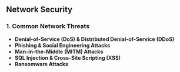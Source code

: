 ## **Network Security**
### **1. Common Network Threats**
- **Denial-of-Service (DoS) & Distributed Denial-of-Service (DDoS)**
- **Phishing & Social Engineering Attacks**
- **Man-in-the-Middle (MITM) Attacks**
- **SQL Injection & Cross-Site Scripting (XSS)**
- **Ransomware Attacks**
